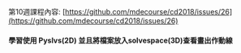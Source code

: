 第10週課程內容: [https://github.com/mdecourse/cd2018/issues/26](https://github.com/mdecourse/cd2018/issues/26)

#### 學習使用 Pyslvs\(2D\) 並且將檔案放入solvespace\(3D\)查看畫出作動線



